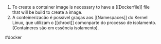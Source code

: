 1. To create a container image is necessary to have a [[Dockerfile]] file that will be build to create a image.
2. A conteinerizacão é possível graças aos [[Namespaces]] do Kernel Linux, que utilizam o [[chroot]] comonparte do processo de isolamento. (Containeres são em essência isolamento).

#docker 